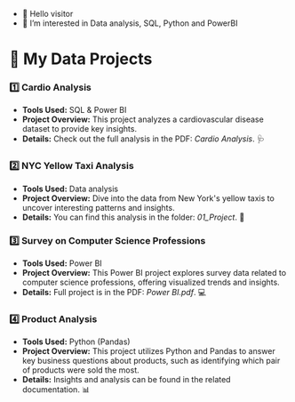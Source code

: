 - 👋 Hello visitor
- 👀 I’m interested in Data analysis, SQL, Python and PowerBI

# 🌟 My Data Projects

### 1️⃣ **Cardio Analysis**  
- **Tools Used:** SQL & Power BI  
- **Project Overview:** This project analyzes a cardiovascular disease dataset to provide key insights.  
- **Details:** Check out the full analysis in the PDF: *Cardio Analysis*. 🩺

### 2️⃣ **NYC Yellow Taxi Analysis**  
- **Tools Used:** Data analysis  
- **Project Overview:** Dive into the data from New York's yellow taxis to uncover interesting patterns and insights.  
- **Details:** You can find this analysis in the folder: *01_Project*. 🚖

### 3️⃣ **Survey on Computer Science Professions**  
- **Tools Used:** Power BI  
- **Project Overview:** This Power BI project explores survey data related to computer science professions, offering visualized trends and insights.  
- **Details:** Full project is in the PDF: *Power BI.pdf*. 💻

### 4️⃣ **Product Analysis**  
- **Tools Used:** Python (Pandas)  
- **Project Overview:** This project utilizes Python and Pandas to answer key business questions about products, such as identifying which pair of products were sold the most.  
- **Details:** Insights and analysis can be found in the related documentation. 📊


<!---
DozedCupboard/DozedCupboard is a ✨ special ✨ repository because its `README.md` (this file) appears on your GitHub profile.
You can click the Preview link to take a look at your changes.
--->

